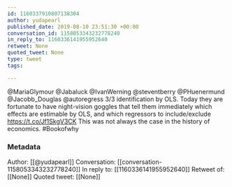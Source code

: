 ```yaml
---
id: 1160337910807138304
author: yudapearl
published_date: 2019-08-10 23:51:30 +00:00
conversation_id: 1158053343232778240
in_reply_to: 1160336141955952640
retweet: None
quoted_tweet: None
type: tweet
tags:

---
```


@MariaGlymour @Jabaluck @IvanWerning @steventberry @PHuenermund @Jacobb_Douglas @autoregress 3/3 identification by OLS. Today they are fortunate to have night-vision goggles that tell them immediately which effects are estimable by OLS, and which regressors to include/exclude https://t.co/Jf1SkgV3CK  This was not always the case in the history of economics. #Bookofwhy

### Metadata

Author: [[@yudapearl]]
Conversation: [[conversation-1158053343232778240]]
In reply to: [[1160336141955952640]]
Retweet of: [[None]]
Quoted tweet: [[None]]
